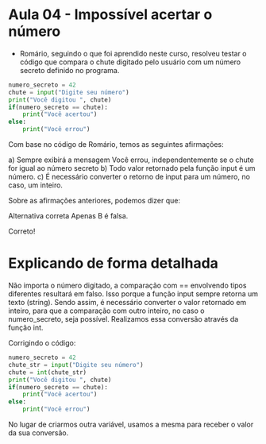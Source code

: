 
# Aula 04 - Impossível acertar o número

- Romário, seguindo o que foi aprendido neste curso, resolveu testar o código que compara o chute digitado pelo usuário com um número secreto definido no programa.

~~~~python
numero_secreto = 42
chute = input("Digite seu número")
print("Você digitou ", chute)
if(numero_secreto == chute):
    print("Você acertou")
else:
    print("Você errou")
~~~~


Com base no código de Romário, temos as seguintes afirmações:

a) Sempre exibirá a mensagem Você errou, independentemente se o chute for igual ao número secreto
b) Todo valor retornado pela função input é um número.
c) É necessário converter o retorno de input para um número, no caso, um inteiro.

Sobre as afirmações anteriores, podemos dizer que:

Alternativa correta
Apenas B é falsa.

Correto!



# Explicando de forma detalhada
Não importa o número digitado, a comparação com == envolvendo tipos diferentes resultará em falso. Isso porque a função input sempre retorna um texto (string). Sendo assim, é necessário converter o valor retornado em inteiro, para que a comparação com outro inteiro, no caso o numero_secreto, seja possível. Realizamos essa conversão através da função int.

Corrigindo o código:

~~~~python
numero_secreto = 42
chute_str = input("Digite seu número")
chute = int(chute_str)
print("Você digitou ", chute)
if(numero_secreto == chute):
    print("Você acertou")
else:
    print("Você errou")
~~~~

No lugar de criarmos outra variável, usamos a mesma para receber o valor da sua conversão.

